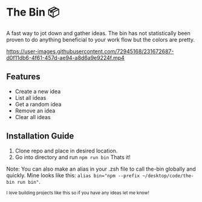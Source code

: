 # The Bin 📦
A fast way to jot down and gather ideas. The bin has not statistically been proven to do anything beneficial to your work flow but the colors are pretty.

https://user-images.githubusercontent.com/72945168/231672687-d0f11db6-4f61-457d-ae94-a8d6a9e9224f.mp4

## Features
- Create a new idea
- List all ideas
- Get a random idea
- Remove an idea
- Clear all ideas

## Installation Guide

1. Clone repo and place in desired location.
2. Go into directory and run `npm run bin`
Thats it!

Note: 
You can also make an alias in your .zsh file to call the-bin globally and quickly. Mine looks like this: `alias bin="npm --prefix ~/desktop/code/the-bin run bin"`.

<sub>I love building projects like this so if you have any ideas let me know!</sub>
